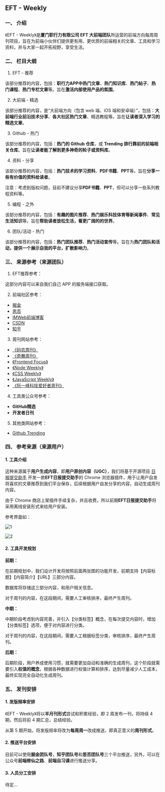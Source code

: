 ## EFT - Weekly

### 一、 介绍

《EFT - Weekly》是**厦门职行力有限公司 EFT 大前端团队**所运营的前端方向每周周刊项目，旨在为前端小伙伴们提供更有用、更优质的前端相关的文章、工具和学习资料，并与大家一起开拓视野，享受生活。

### 二、 栏目大纲

1. EFT - 推荐

该部分推荐的内容，包括：**职行力APP中热门文章**、**热门知识库**、**热门帖子**、**热门课程**、**热门专栏文章**等。旨在**激活内部使用产品的氛围**。

2. 大前端 - 精选

该部分推荐的内容，是“大前端方向（包含 web 端、iOS 端和安卓端）”，包括：**大前端行业前沿技术分享**、**各大社区热门文章**、精选教程等。旨在**让读者深入学习的精选文章**。

3. Github - 热门

该部分推荐的内容，包括：**热门的 Github 仓库**，或 **Trending 排行靠前的前端相关仓库**。旨在**让读者能了解到更多神奇的轮子或资料库**。

4. 资料 - 分享

该部分推荐的内容，包括：**热门技术的学习资料**、**PDF书籍**、**PPT**等。旨在**分享一些有价值的资料给读者**。

注意：考虑到版权问题，目前不建议分享**PDF书籍**、**PPT**，但可以分享一些系列教程资料等。

5. 编程 - 之外

该部分推荐的内容，包括：**有趣的图片推荐**、**热门娱乐科技体育等新闻事件**、**常见生活知识**等。旨在**帮助读者放松生活，看更广阔的的世界**。

6. 团队/活动 - 热门

该部分推荐的内容，包括：**热门团队推荐**、**热门活动宣传**等。旨在为**热门团队和活动，提供一个展示自我的平台，扩散影响力**。


### 三、 来源参考（来源团队）

1. EFT推荐参考：

这部分内容可以来自我们自己 APP 的服务端接口获取。

2. 前端社区参考：

* [掘金](https://juejin.im)
* [思否](https://segmentfault.com)
* [IMWeb前端博客](https://imweb.io/)
* [CSDN](https://www.csdn.net)
* [知乎](https://www.zhihu.com/)

3. 周刊网站参考：

* [《码农周刊》](https://weekly.manong.io)
* [《奇舞周刊》](https://weekly.75team.com/)
* [《Frontend Focus》](https://frontendfoc.us)
* [《Node Weekly》](https://nodeweekly.com/)
* [《CSS Weekly》](https://css-weekly.com/)
* [《JavaScript Weekly》](https://javascriptweekly.com/issues)
* [《阮一峰科技爱好者周刊》](http://www.ruanyifeng.com/blog/weekly/)

4. 工具类公众号参考：

* **GitHub精选**
* **开发者日刊**

5. 其他类网站参考：

* [Github Trending](https://github.com/trending)

### 四、 参考来源（来源用户）

#### 1. 工具介绍

这种来源属于**用户生成内容**，即**用户原创内容（UGC）**，我们将基于开源项目 [日报提交助手](https://github.com/d2-projects/d2-awesome-daily-submit-chrome-extension) 开发一款**EFT日报提交助手**的 Chrome 浏览器插件，用于让用户自发将喜欢的文章推荐到我们平台保存，后续根据用户自发分享的内容，自动生成周刊内容。

由于 Chrome 商店上架插件手续复杂，并且收费，所以前期**EFT日报提交助手**将采用离线安装形式来给用户安装。

参考界面如：

![1](http://images.pingan8787.com/EFT%E6%97%A5%E6%8A%A5%E5%8A%A9%E6%89%8B1.png)

![2](http://images.pingan8787.com/EFT%E6%97%A5%E6%8A%A5%E5%8A%A9%E6%89%8B2.png)

#### 2. 工具开发规划

**前期：**

在前期规划中，我们设计开发将按照前面两张图的功能开发，前期支持【内容标题】【内容简介】【URL】三部分内容。

数据库将存储这三部分内容，和用户相关信息。

对于周刊的内容，在这段期间，需要人工审核排序，最终产生周刊。

**中期：**

中期阶段考虑到内容完善，并引入【分类标签】概念，在每次提交内容时，增加【分类标签】选项，便于对内容进行分类。

对于周刊的内容，在这段期间，需要人工根据标签分类，审核排序，最终产生周刊。

**后期：**

后期阶段，用户养成使用习惯，就需要更加自动和准确的生成周刊，这个阶段就需要引入**权值的概念**，根据各种数据进行权值计算和排序，达到尽量减少人工成本，最终实现完全自动化生成周刊。


### 五、 发刊安排

#### 1. 发版频率安排

《EFT - Weekly》将以**半月刊形式**尝试和积累经验，即 2 周发布一刊，将持续 4 期，然后将前 4 期汇总，总结经验。

从第 5 期开始，将发版频率将改为**每周周一**改成推送，即真正意义的**周刊形式**。

#### 2. 推送平台安排

目前可以使用**掘金团队号**，**知乎团队号**和**思否团队号**三个平台推送，另外，可以在公众号**前端修仙之路**、**前端自习课**进行推送分享。

#### 3. 人员分工安排

待定...
